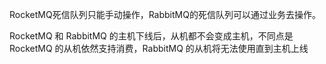 RocketMQ死信队列只能手动操作，RabbitMQ的死信队列可以通过业务去操作。

RocketMQ 和 RabbitMQ 的主机下线后，从机都不会变成主机，不同点是 RocketMQ 的从机依然支持消费，RabbitMQ 的从机将无法使用直到主机上线
